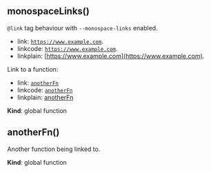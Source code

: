 <a name="monospaceLinks"></a>

## monospaceLinks()
`@link` tag behaviour with `--monospace-links` enabled.

- link: [`https://www.example.com`](https://www.example.com).
- linkcode: [`https://www.example.com`](https://www.example.com).
- linkplain: [https://www.example.com](https://www.example.com).

Link to a function:
- link: [`anotherFn`](#anotherFn)
- linkcode: [`anotherFn`](#anotherFn)
- linkplain: [anotherFn](#anotherFn)

**Kind**: global function  
<a name="anotherFn"></a>

## anotherFn()
Another function being linked to.

**Kind**: global function  
